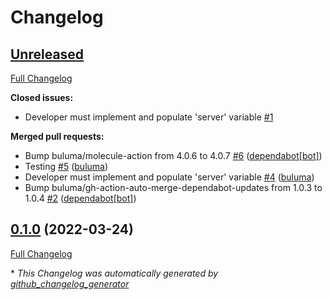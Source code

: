 # Changelog

## [Unreleased](https://github.com/buluma/ansible-role-fathom/tree/HEAD)

[Full Changelog](https://github.com/buluma/ansible-role-fathom/compare/0.1.0...HEAD)

**Closed issues:**

- Developer must implement and populate 'server' variable [\#1](https://github.com/buluma/ansible-role-fathom/issues/1)

**Merged pull requests:**

- Bump buluma/molecule-action from 4.0.6 to 4.0.7 [\#6](https://github.com/buluma/ansible-role-fathom/pull/6) ([dependabot[bot]](https://github.com/apps/dependabot))
- Testing [\#5](https://github.com/buluma/ansible-role-fathom/pull/5) ([buluma](https://github.com/buluma))
- Developer must implement and populate 'server' variable [\#4](https://github.com/buluma/ansible-role-fathom/pull/4) ([buluma](https://github.com/buluma))
- Bump buluma/gh-action-auto-merge-dependabot-updates from 1.0.3 to 1.0.4 [\#2](https://github.com/buluma/ansible-role-fathom/pull/2) ([dependabot[bot]](https://github.com/apps/dependabot))

## [0.1.0](https://github.com/buluma/ansible-role-fathom/tree/0.1.0) (2022-03-24)

[Full Changelog](https://github.com/buluma/ansible-role-fathom/compare/15e91b9ba37d7f3a660e3c8f9a074f20daab9df6...0.1.0)



\* *This Changelog was automatically generated by [github_changelog_generator](https://github.com/github-changelog-generator/github-changelog-generator)*

